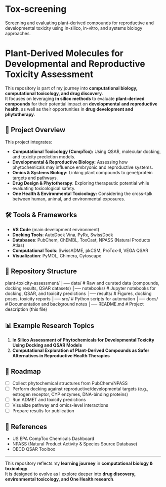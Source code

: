 # Tox-screening
Screening and evaluating plant-derived compounds for reproductive and developmental toxicity using in-silico, in-vitro, and systems biology approaches.
# Plant-Derived Molecules for Developmental and Reproductive Toxicity Assessment  

This repository is part of my journey into **computational biology, computational toxicology, and drug discovery**.  
It focuses on leveraging **in silico methods** to evaluate **plant-derived compounds** for their potential impact on **developmental and reproductive health**, as well as their opportunities in **drug development and phytotherapy**.  

## 🔬 Project Overview
This project integrates:
- **Computational Toxicology (CompTox):** Using QSAR, molecular docking, and toxicity prediction models.  
- **Developmental & Reproductive Biology:** Assessing how phytochemicals may influence embryonic and reproductive systems.  
- **Omics & Systems Biology:** Linking plant compounds to gene/protein targets and pathways.  
- **Drug Design & Phytotherapy:** Exploring therapeutic potential while evaluating toxicological safety.  
- **One Health & Environmental Toxicology:** Considering the cross-talk between human, animal, and environmental exposures.  

## 🛠️ Tools & Frameworks
- **VS Code** (main development environment)  
- **Docking Tools**: AutoDock Vina, PyRx, SwissDock  
- **Databases**: PubChem, ChEMBL, ToxCast, NPASS (Natural Products Atlas)  
- **Computational Tools**: SwissADME, pkCSM, ProTox-II, VEGA QSAR  
- **Visualization**: PyMOL, Chimera, Cytoscape  

## 📂 Repository Structure
plant-toxicity-assessment/
│── data/ # Raw and curated data (compounds, docking results, QSAR datasets)
│── notebooks/ # Jupyter notebooks for docking, QSAR, and toxicity predictions
│── results/ # Figures, docking poses, toxicity reports
│── src/ # Python scripts for automation
│── docs/ # Documentation and background notes
│── README.md # Project description (this file)

## 📊 Example Research Topics
1. **In Silico Assessment of Phytochemicals for Developmental Toxicity Using Docking and QSAR Models**  
2. **Computational Exploration of Plant-Derived Compounds as Safer Alternatives in Reproductive Health Therapies**  

## 🚀 Roadmap
- [ ] Collect phytochemical structures from PubChem/NPASS  
- [ ] Perform docking against reproductive/developmental targets (e.g., estrogen receptor, CYP enzymes, DNA-binding proteins)  
- [ ] Run ADMET and toxicity predictions  
- [ ] Visualize pathway and omics-level interactions  
- [ ] Prepare results for publication  

## 📖 References
- US EPA CompTox Chemicals Dashboard  
- NPASS (Natural Product Activity & Species Source Database)  
- OECD QSAR Toolbox  

---
This repository reflects my **learning journey** in **computational biology & toxicology**.  
It is designed to evolve as I explore deeper into **drug discovery, environmental toxicology, and One Health research**.
